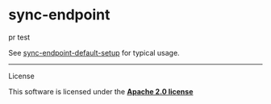 # sync-endpoint

pr test

See [sync-endpoint-default-setup](https://github.com/opendatakit/sync-endpoint-default-setup) for typical usage.

-------
License

This software is licensed under the [**Apache 2.0 license**](http://www.apache.org/licenses/LICENSE-2.0)

